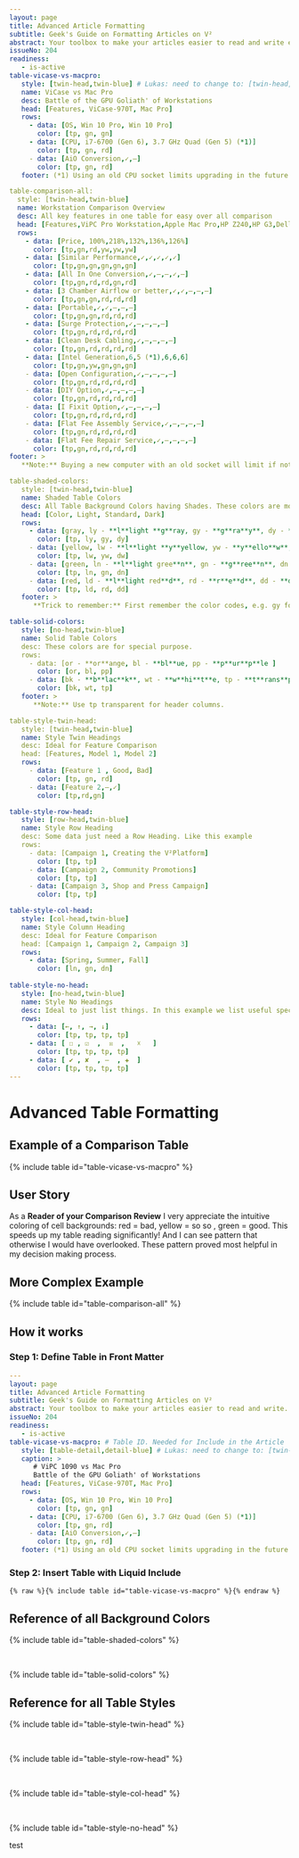 ```yaml
---
layout: page
title: Advanced Article Formatting
subtitle: Geek's Guide on Formatting Articles on V² 
abstract: Your toolbox to make your articles easier to read and write even if they have complex content. Examples on powerful formatting that assists the reader in quickly ingest complex information. We also show how to keep your kramdown code legible for yourself.
issueNo: 204
readiness:
   - is-active
table-vicase-vs-macpro:
   style: [twin-head,twin-blue] # Lukas: need to change to: [twin-head,table-blue]
   name: ViCase vs Mac Pro
   desc: Battle of the GPU Goliath' of Workstations
   head: [Features, ViCase-970T, Mac Pro]
   rows:
     - data: [OS, Win 10 Pro, Win 10 Pro]
       color: [tp, gn, gn]
     - data: [CPU, i7-6700 (Gen 6), 3.7 GHz Quad (Gen 5) (*1)]
       color: [tp, gn, rd]
     - data: [AiO Conversion,✓,―]
       color: [tp, gn, rd]
   footer: (*1) Using an old CPU socket limits upgrading in the future

table-comparison-all: 
  style: [twin-head,twin-blue]
  name: Workstation Comparison Overview
  desc: All key features in one table for easy over all comparison
  head: [Features,ViPC Pro Workstation,Apple Mac Pro,HP Z240,HP G3,Dell Precision Tower]
  rows: 
    - data: [Price, 100%,218%,132%,136%,126%]
      color: [tp,gn,rd,yw,yw,yw]
    - data: [Similar Performance,✓,✓,✓,✓,✓]
      color: [tp,gn,gn,gn,gn,gn]
    - data: [All In One Conversion,✓,―,―,✓,―]
      color: [tp,gn,rd,rd,gn,rd]
    - data: [3 Chamber Airflow or better,✓,✓,―,―,―]
      color: [tp,gn,gn,rd,rd,rd]
    - data: [Portable,✓,✓,―,―,―]
      color: [tp,gn,gn,rd,rd,rd]
    - data: [Surge Protection,✓,―,―,―,―]
      color: [tp,gn,rd,rd,rd,rd]
    - data: [Clean Desk Cabling,✓,―,―,―,―]
      color: [tp,gn,rd,rd,rd,rd]
    - data: [Intel Generation,6,5 (*1),6,6,6]
      color: [tp,gn,yw,gn,gn,gn]
    - data: [Open Configuration,✓,―,―,―,―]
      color: [tp,gn,rd,rd,rd,rd]
    - data: [DIY Option,✓,―,―,―,―]
      color: [tp,gn,rd,rd,rd,rd]
    - data: [I Fixit Option,✓,―,―,―,―]
      color: [tp,gn,rd,rd,rd,rd]
    - data: [Flat Fee Assembly Service,✓,―,―,―,―]
      color: [tp,gn,rd,rd,rd,rd]
    - data: [Flat Fee Repair Service,✓,―,―,―,―]
      color: [tp,gn,rd,rd,rd,rd]
footer: >
   **Note:** Buying a new computer with an old socket will limit if not hamper upgradeability in the future.

table-shaded-colors:
   style: [twin-head,twin-blue]
   name: Shaded Table Colors 
   desc: All Table Background Colors having Shades. These colors are mostly used in comparison tables. Each come with three shades to express variations.
   head: [Color, Light, Standard, Dark]
   rows:
     - data: [gray, ly - **l**light **g**ray, gy - **g**ra**y**, dy - **d**ark gra**y**]
       color: [tp, ly, gy, dy]
     - data: [yellow, lw - **l**light **y**yellow, yw - **y**ello**w**, dy - **d**ark yello**w**]
       color: [tp, lw, yw, dw]
     - data: [green, ln - **l**light gree**n**, gn - **g**ree**n**, dn - **d**ark gree**n**]
       color: [tp, ln, gn, dn]
     - data: [red, ld - **l**light red**d**, rd - **r**e**d**, dd - **d**ark re**d**]
       color: [tp, ld, rd, dd]
   footer: >
      **Trick to remember:** First remember the color codes, e.g. gy for **g**ra**y*. Then the variations are easy. Keep last char. First char is either l for light or d for dark.

table-solid-colors:
   style: [no-head,twin-blue]
   name: Solid Table Colors
   desc: These colors are for special purpose.
   rows:
     - data: [or - **or**ange, bl - **bl**ue, pp - **p**ur**p**le ]
       color: [or, bl, pp]
     - data: [bk - **b**lac**k**, wt - **w**hi**t**e, tp - **t**rans**p**arent]
       color: [bk, wt, tp]
   footer: >
      **Note:** Use tp transparent for header columns.

table-style-twin-head:
   style: [twin-head,twin-blue]
   name: Style Twin Headings
   desc: Ideal for Feature Comparison
   head: [Features, Model 1, Model 2]
   rows:
     - data: [Feature 1 , Good, Bad]
       color: [tp, gn, rd]
     - data: [Feature 2,―,✓]
       color: [tp,rd,gn]

table-style-row-head:
   style: [row-head,twin-blue]
   name: Style Row Heading
   desc: Some data just need a Row Heading. Like this example
   rows:
     - data: [Campaign 1, Creating the V²Platform]
       color: [tp, tp]
     - data: [Campaign 2, Community Promotions]
       color: [tp, tp]
     - data: [Campaign 3, Shop and Press Campaign]
       color: [tp, tp]

table-style-col-head:
   style: [col-head,twin-blue]
   name: Style Column Heading
   desc: Ideal for Feature Comparison
   head: [Campaign 1, Campaign 2, Campaign 3]
   rows:
     - data: [Spring, Summer, Fall]
       color: [ln, gn, dn]
       
table-style-no-head:
   style: [no-head,twin-blue]
   name: Style No Headings
   desc: Ideal to just list things. In this example we list useful special characters.
   rows:
     - data: [←, ↑, →, ↓]
       color: [tp, tp, tp, tp]
     - data: [ ☐ , ☑  ,  ☒  ,   ☓   ]
       color: [tp, tp, tp, tp] 
     - data: [ ✔ , ✘  , —  , ✚  ]
       color: [tp, tp, tp, tp]
---
```



# Advanced Table Formatting

## Example of a Comparison Table

{% include table id="table-vicase-vs-macpro" %}


## User Story
As a **Reader of your Comparison Review** I very appreciate the intuitive coloring of cell backgrounds: red = bad, yellow = so so , green = good. This speeds up my table reading significantly! And I can see pattern that otherwise I would have overlooked. These pattern proved most helpful in my decision making process.

## More Complex Example

{% include table id="table-comparison-all" %}

## How it works

### Step 1: Define Table in Front Matter

```yml
---
layout: page
title: Advanced Article Formatting
subtitle: Geek's Guide on Formatting Articles on V² 
abstract: Your toolbox to make your articles easier to read and write.
issueNo: 204
readiness:
   - is-active
table-vicase-vs-macpro: # Table ID. Needed for Include in the Article
   style: [table-detail,detail-blue] # Lukas: need to change to: [twin-head,table-blue]
   caption: >
      # ViPC 1090 vs Mac Pro
      Battle of the GPU Goliath' of Workstations
   head: [Features, ViCase-970T, Mac Pro]
   rows:
     - data: [OS, Win 10 Pro, Win 10 Pro]
       color: [tp, gn, gn]
     - data: [CPU, i7-6700 (Gen 6), 3.7 GHz Quad (Gen 5) (*1)]
       color: [tp, gn, rd]
     - data: [AiO Conversion,✓,―]
       color: [tp, gn, rd]
   footer: (*1) Using an old CPU socket limits upgrading in the future
```


### Step 2: Insert Table with Liquid Include

```liquid
{% raw %}{% include table id="table-vicase-vs-macpro" %}{% endraw %}
```

## Reference of all Background Colors

{% include table id="table-shaded-colors" %}

<br>

{% include table id="table-solid-colors" %}


## Reference for all Table Styles

{% include table id="table-style-twin-head" %}

<br>

{% include table id="table-style-row-head" %}

<br>

{% include table id="table-style-col-head" %}

<br>

{% include table id="table-style-no-head" %}

test
